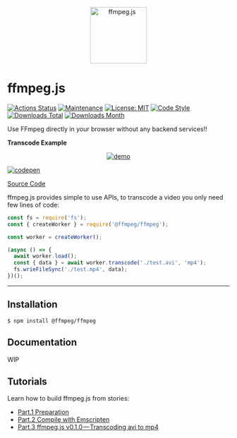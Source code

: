 <p align="center">
  <a href="#">
    <img alt="ffmpeg.js" width="128px" height="128px" src="https://github.com/ffmpegjs/ffmpeg.js/raw/master/docs/images/ffmpegjs-icon.png">
  </a>
</p>

# ffmpeg.js

[![Actions Status](https://github.com/ffmpegjs/ffmpeg.js/workflows/CI/badge.svg)](https://github.com/ffmpegjs/ffmpeg.js/actions)
[![Maintenance](https://img.shields.io/badge/Maintained%3F-yes-green.svg)](https://github.com/ffmpegjs/ffmpeg.js/graphs/commit-activity)
[![License: MIT](https://img.shields.io/badge/License-MIT-yellow.svg)](https://opensource.org/licenses/MIT)
[![Code Style](https://badgen.net/badge/code%20style/airbnb/ff5a5f?icon=airbnb)](https://github.com/airbnb/javascript)
[![Downloads Total](https://img.shields.io/npm/dt/@ffmpeg/ffmpeg.svg)](https://www.npmjs.com/package/@ffmpeg/ffmpeg)
[![Downloads Month](https://img.shields.io/npm/dm/@ffmpeg/ffmpeg.svg)](https://www.npmjs.com/package/@ffmpeg/ffmpeg)

Use FFmpeg directly in your browser without any backend services!!

**Transcode Example**

<p align="center">
  <a href="#">
    <img alt="demo" src="https://github.com/ffmpegjs/ffmpeg.js/raw/master/docs/images/demo.gif">
  </a>
</p>

<a href="https://codepen.io/jeromewu/pen/NWWaMeY">
  <img alt="codepen" src="https://blog.codepen.io/wp-content/uploads/2012/06/codepen-wordmark-display-inside-white@10x.png">
</a>

[Source Code](https://github.com/ffmpegjs/ffmpeg.js/blob/master/examples/browser/transcode.html)

ffmpeg.js provides simple to use APIs, to transcode a video you only need few lines of code:

```javascript
const fs = require('fs');
const { createWorker } = require('@ffmpeg/ffmpeg');

const worker = createWorker();

(async () => {
  await worker.load();
  const { data } = await worker.transcode('./test.avi', 'mp4');
  fs.wrieFileSync('./test.mp4', data);
})();
```
---

## Installation

```
$ npm install @ffmpeg/ffmpeg
```

## Documentation

WIP

## Tutorials

Learn how to build ffmpeg.js from stories:

- [Part.1 Preparation](https://itnext.io/build-ffmpeg-webassembly-version-ffmpeg-js-part-1-preparation-ed12bf4c8fac)
- [Part.2 Compile with Emscripten](https://itnext.io/build-ffmpeg-webassembly-version-ffmpeg-js-part-2-compile-with-emscripten-4c581e8c9a16)
- [Part.3 ffmpeg.js v0.1.0 — Transcoding avi to mp4](https://itnext.io/build-ffmpeg-webassembly-version-ffmpeg-js-part-3-ffmpeg-js-v0-1-0-transcoding-avi-to-mp4-f729e503a397)
